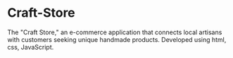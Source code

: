 # Craft-Store
 The "Craft Store," an e-commerce application that  connects local artisans with customers seeking unique handmade  products. Developed using html, css, JavaScript.
